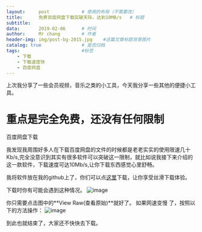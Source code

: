 ```yaml
---
layout:		post			# 使用的布局（不需要改）
title:		免费百度网盘下载突破天际，达到10MB/s	# 标题
subtitle:	
data:		2019-02-06		# 时间
author:		Mr chang		# 作者
header-img: img/post-bg-2015.jpg 	#这篇文章标题背景图片
catalog: true 				# 是否归档
tags:						#标签
    - 下载
    - 下载速度快
    - 百度网盘
---
```

上次我分享了一些会员视频，音乐之类的小工具，今天我分享一些其他的便捷小工具。

# 重点是完全免费，还没有任何限制



百度网盘下载

我发现我周围好多人在下载百度网盘的文件的时候都是老老实实的使用限速几十Kb/s,完全没意识到其实有很多软件可以突破这一限制，就比如说我接下来介绍的这一款软件，下载速度可达10Mb/s,让你下载东西感觉心里舒畅。

我将软件放在我的github上了，你们可以点[这里](https://github.com/yongridada/-Convenient-software/blob/master/PanDownload_v2.0.5.zip )下载，让你享受丝滑下载体验。

下载时你有可能会遇到这种情况。
![image](http://upload-images.jianshu.io/upload_images/16165260-99c76e93c64287e4.jpg?imageMogr2/auto-orient/strip%7CimageView2/2/w/1240)

你只需要点击图中的**View Raw(查看原始)**就好了。
如果网速变慢 了，按照以下的方法操作：
![image](http://upload-images.jianshu.io/upload_images/16165260-53ae57c2fe9fcbe1.gif?imageMogr2/auto-orient/strip)


到此也就结束了，大家还不快快去下载。
